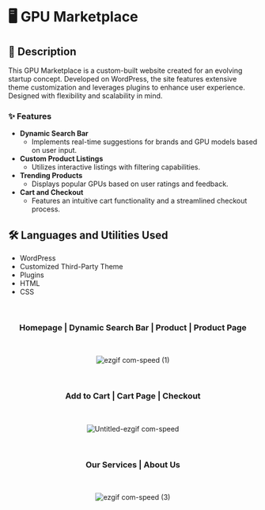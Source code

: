 # 🖥️ GPU Marketplace

## 📝 Description
This GPU Marketplace is a custom-built website created for an evolving startup concept. Developed on WordPress, the site features extensive theme customization and leverages plugins to enhance user experience. Designed with flexibility and scalability in mind.

### ✨ Features
- **Dynamic Search Bar**
  - Implements real-time suggestions for brands and GPU models based on user input.
- **Custom Product Listings**
  - Utilizes interactive listings with filtering capabilities.
- **Trending Products**
  - Displays popular GPUs based on user ratings and feedback.
- **Cart and Checkout**
  - Features an intuitive cart functionality and a streamlined checkout process.

## 🛠️ Languages and Utilities Used
- WordPress
- Customized Third-Party Theme
- Plugins
- HTML
- CSS

</br> 

<div align="center">

### Homepage | Dynamic Search Bar | Product | Product Page
</br>

![ezgif com-speed (1)](https://github.com/user-attachments/assets/f472c4e4-3a2d-49a4-b2dd-ad2db6a5ec39)

</br>

### Add to Cart | Cart Page | Checkout

</br>

![Untitled-ezgif com-speed](https://github.com/user-attachments/assets/66723abe-a026-4524-bb84-4da1750a3dec)

</br>

### Our Services | About Us

</br>

![ezgif com-speed (3)](https://github.com/user-attachments/assets/56714123-d3f3-455c-beaa-06b19a3e05ee)


</div>
